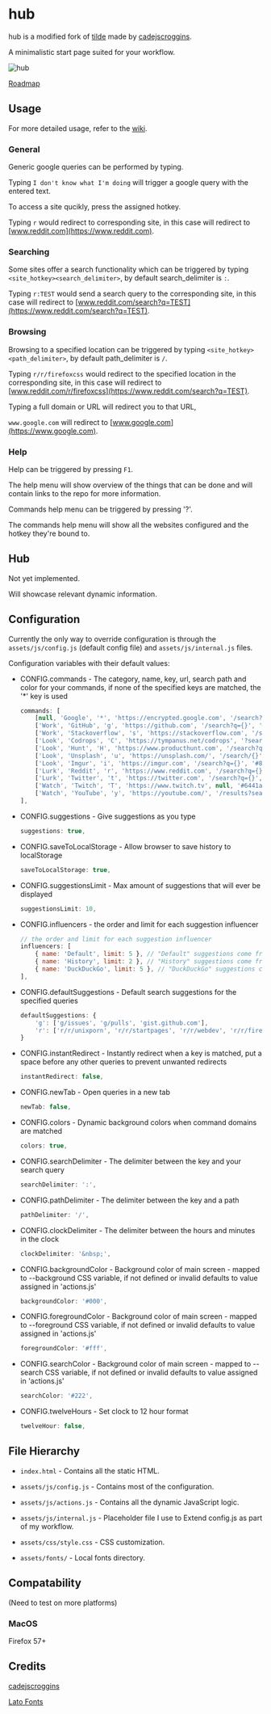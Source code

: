 # hub

hub is a modified fork of [tilde](https://github.com/cadejscroggins/tilde) made by [cadejscroggins](https://github.com/cadejscroggins).

A minimalistic start page suited for your workflow.

![hub](https://i.imgur.com/WMtcH8F.gif)

[Roadmap](https://github.com/VKhitrin/hub/wiki/Roadmap)

## Usage

For more detailed usage, refer to the [wiki](https://github.com/VKhitrin/hub/wiki/Detailed-Usage). 

### General

Generic google queries can be performed by typing.

Typing `I don't know what I'm doing` will trigger a google query with the entered text.

To access a site qucikly, press the assigned hotkey.

Typing `r` would redirect to corresponding site, in this case will redirect to [www.reddit.com](https://www.reddit.com).

### Searching

Some sites offer a search functionality which can be triggered by typing `<site_hotkey><search_delimiter>`, by default search_delimiter is `:`.

Typing `r:TEST` would send a search query to the corresponding site, in this case will redirect to [www.reddit.com/search?q=TEST](https://www.reddit.com/search?q=TEST).

### Browsing

Browsing to a specified location can be triggered by typing `<site_hotkey><path_delimiter>`, by default path_delimiter is `/`.

Typing `r/r/firefoxcss` would redirect to the specified location in the corresponding site, in this case will redirect to [www.reddit.com/r/firefoxcss](https://www.reddit.com/search?q=TEST).

Typing a full domain or URL will redirect you to that URL,

`www.google.com` will redirect to [www.google.com](https://www.google.com).

### Help

Help can be triggered by pressing `F1`.

The help menu will show overview of the things that can be done and will contain links to the repo for more information.

Commands help menu can be triggered by pressing '?'.

The commands help menu will show all the websites configured and the hotkey they're bound to.

## Hub

Not yet implemented.

Will showcase relevant dynamic information.

## Configuration

Currently the only way to override configuration is through the `assets/js/config.js` (default config file) and `assets/js/internal.js` files.

Configuration variables with their default values:
- CONFIG.commands -  The category, name, key, url, search path and color for your commands, if none of the specified keys are matched, the '*' key is used
    ```javascript
    commands: [
        [null, 'Google', '*', 'https://encrypted.google.com', '/search?q={}', '#111'],
        ['Work', 'GitHub', 'g', 'https://github.com', '/search?q={}', '#333'],
        ['Work', 'Stackoverflow', 's', 'https://stackoverflow.com', '/search?q={}', '#f48024'],
        ['Look', 'Codrops', 'C', 'https://tympanus.net/codrops', '?search-type=posts&s={}', '#0099cc'],
        ['Look', 'Hunt', 'H', 'https://www.producthunt.com', '/search?q={}', '#da552f'],
        ['Look', 'Unsplash', 'u', 'https://unsplash.com/', '/search/{}', '#000'],
        ['Look', 'Imgur', 'i', 'https://imgur.com', '/search?q={}', '#85bf25'],
        ['Lurk', 'Reddit', 'r', 'https://www.reddit.com', '/search?q={}', '#5f99cf'],
        ['Lurk', 'Twitter', 't', 'https://twitter.com', '/search?q={}', '#1da1f2'],
        ['Watch', 'Twitch', 'T', 'https://www.twitch.tv', null, '#6441a5'],
        ['Watch', 'YouTube', 'y', 'https://youtube.com/', '/results?search_query={}', '#cd201f'],
    ],
    ```
    
* CONFIG.suggestions - Give suggestions as you type
    ```javascript
    suggestions: true,
    ```
* CONFIG.saveToLocalStorage - Allow browser to save history to localStorage
    ```javascript
    saveToLocalStorage: true,
    ```
    
* CONFIG.suggestionsLimit - Max amount of suggestions that will ever be displayed
    ```javascript
    suggestionsLimit: 10,
    ```
    
* CONFIG.influencers - the order and limit for each suggestion influencer
    ``` javascript
    // the order and limit for each suggestion influencer
    influencers: [
        { name: 'Default', limit: 5 }, // "Default" suggestions come from CONFIG.defaultSuggestions
        { name: 'History', limit: 2 }, // "History" suggestions come from your previously entered queries
        { name: 'DuckDuckGo', limit: 5 }, // "DuckDuckGo" suggestions come from the duck duck go search api
    ],
    ```
    
* CONFIG.defaultSuggestions - Default search suggestions for the specified queries
    ``` javascript
    defaultSuggestions: {
        'g': ['g/issues', 'g/pulls', 'gist.github.com'],
        'r': ['r/r/unixporn', 'r/r/startpages', 'r/r/webdev', 'r/r/firefoxcss'],
  }
    ```
* CONFIG.instantRedirect - Instantly redirect when a key is matched, put a space before any other queries to prevent unwanted redirects
    ```javascript
    instantRedirect: false,
    ```
    
* CONFIG.newTab - Open queries in a new tab
    ```javascript
    newTab: false,
    ```
    
* CONFIG.colors - Dynamic background colors when command domains are matched
    ```javascript
    colors: true,
    ```
    
* CONFIG.searchDelimiter - The delimiter between the key and your search query
    ```javascript
    searchDelimiter: ':',
    ```
* CONFIG.pathDelimiter - The delimiter between the key and a path
    ```javascript
    pathDelimiter: '/',
    ```
* CONFIG.clockDelimiter - The delimiter between the hours and minutes in the clock
    ```javascript
    clockDelimiter: '&nbsp;',
    ```

* CONFIG.backgroundColor - Background color of main screen - mapped to --background CSS variable, if not defined or invalid defaults to value assigned in 'actions.js'
    ```javascript
    backgroundColor: '#000',
    ```

* CONFIG.foregroundColor - Background color of main screen - mapped to --foreground CSS variable, if not defined or invalid defaults to value assigned in 'actions.js'
    ```javascript
    foregroundColor: '#fff',
    ```

* CONFIG.searchColor - Background color of main screen - mapped to --search CSS variable, if not defined or invalid defaults to value assigned in 'actions.js'
    ```javascript
    searchColor: '#222',
    ```

* CONFIG.twelveHours - Set clock to 12 hour format
    ```javascript
    twelveHour: false,
    ```
    
## File Hierarchy

* `index.html` - Contains all the static HTML.

* `assets/js/config.js` - Contains most of the configuration.

* `assets/js/actions.js` - Contains all the dynamic JavaScript logic.

* `assets/js/internal.js` - Placeholder file I use to Extend config.js as part of my workflow.

* `assets/css/style.css` - CSS customization.

* `assets/fonts/` - Local fonts directory.

## Compatability

(Need to test on more platforms)

### MacOS

Firefox 57+

## Credits

[cadejscroggins](https://github.com/cadejscroggins)

[Lato Fonts](http://www.latofonts.com/)